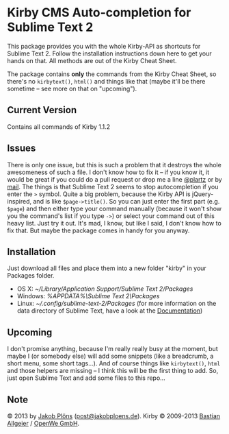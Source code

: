 # Kirby CMS Auto-completion for Sublime Text 2
This package provides you with the whole Kirby-API as shortcuts for Sublime Text 2. Follow the installation instructions down here to get your hands on that. All methods are out of the Kirby Cheat Sheet.

The package contains **only** the commands from the Kirby Cheat Sheet, so there's no `kirbytext()`, `html()` and things like that (maybe it'll be there sometime – see more on that on "upcoming").

## Current Version
Contains all commands of Kirby 1.1.2

## Issues
There is only one issue, but this is such a problem that it destroys the whole awesomeness of such a file. I don't know how to fix it – if you know it, it would be great if you could do a pull request or drop me a line [@plartz](http://twitter.com/plartz) or by [mail](mailto:post@jakobploens.de).
The things is that Sublime Text 2 seems to stop autocompletion if you enter the `>` symbol. Quite a big problem, because the Kirby API is jQuery-inspired, and is like `$page->title()`. So you can just enter the first part (e.g. `$page`) and then either type your command manually (because it won't show you the command's list if you type `->`) or select your command out of this heavy list. Just try it out. It's mad, I know, but like I said, I don't know how to fix that. But maybe the package comes in handy for you anyway.

## Installation
Just download all files and place them into a new folder "kirby" in your Packages folder.
- OS X: *~/Library/Application Support/Sublime Text 2/Packages*
- Windows: *%APPDATA%\Sublime Text 2\Packages*
- Linux: *~/.config/sublime-text-2/Packages*
(for more information on the data directory of Sublime Text, have a look at the [Documentation](http://docs.sublimetext.info/en/latest/basic_concepts.html#the-data-directory))

## Upcoming
I don't promise anything, because I'm really really busy at the moment, but maybe I (or somebody else) will add some snippets (like a breadcrumb, a short menu, some short tags…). And of course things like `kirbytext()`, `html` and those helpers are missing – I think this will be the first thing to add. So, just open Sublime Text and add some files to this repo…

## Note
© 2013 by [Jakob Plöns](http://jakobploens.de) (post@jakobploens.de).
Kirby © 2009-2013 [Bastian Allgeier](http://bastianallgeier.com/) / [OpenWe GmbH](http://openwe.de/).
